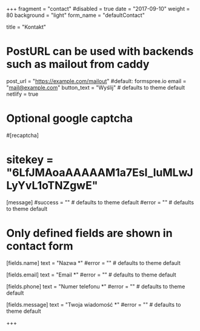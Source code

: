 +++
fragment = "contact"
#disabled = true
date = "2017-09-10"
weight = 80
background = "light"
form_name = "defaultContact"

title = "Kontakt"

# PostURL can be used with backends such as mailout from caddy
post_url = "https://example.com/mailout" #default: formspree.io
email = "mail@example.com"
button_text = "Wyślij" # defaults to theme default
netlify = true

# Optional google captcha
#[recaptcha]
#  sitekey = "6LfJMAoaAAAAAM1a7EsI_luMLwJLyYvL1oTNZgwE"

[message]
  #success = "" # defaults to theme default
  #error = "" # defaults to theme default

# Only defined fields are shown in contact form
[fields.name]
  text = "Nazwa *"
  #error = "" # defaults to theme default

[fields.email]
  text = "Email *"
  #error = "" # defaults to theme default

[fields.phone]
  text = "Numer telefonu *"
  #error = "" # defaults to theme default

[fields.message]
  text = "Twoja wiadomość *"
  #error = "" # defaults to theme default

+++
